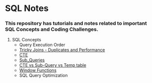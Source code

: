 # SQL Notes

### This repository has tutorials and notes related to important SQL Concepts and Coding Challenges. 

1. SQL Concepts
   - Query Execution Order
   - [Tricky Joins - Duplicates and Performance](Tricky_Joins.md)
   - [CTE](CTE_Guide.md)
   - [Sub_Queries](SQL_Subquery_Prep.md)
   - [CTE vs Sub-Query vs Temp table](CTE_vs_SubQuery_vs_Temp_table.md) 
   - [Window Functions](Window_Functions_Practice_Questions.md)
   - SQL Query Optimization
     
